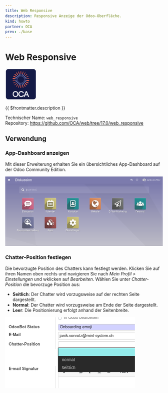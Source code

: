 ```yaml
---
title: Web Responsive
description: Responsive Anzeige der Odoo-Oberfläche.
kind: howto
partner: OCA
prev: ./base
---
```

# Web Responsive
![icon_oca_app](attachments/icon_oca_app.png)

{{ $frontmatter.description }}

Technischer Name: `web_responsive`\
Repository: <https://github.com/OCA/web/tree/17.0/web_responsive>

## Verwendung

### App-Dashboard anzeigen

Mit dieser Erweiterung erhalten Sie ein übersichtliches App-Dashboard auf der Odoo Community Edition.

![](attachments/Web%20Responsive.png)

### Chatter-Position festlegen

Die bevorzugte Position des Chatters kann festlegt werden. Klicken Sie auf ihren Namen oben rechts und navigieren Sie nach *Mein Profil > Einstellungen* und wklicken auf *Bearbeiten*. Wählen Sie unter *Chatter-Position* die bevorzuge Position aus:

* **Seitlich**: Der Chatter wird vorzugsweise auf der rechten Seite dargestellt.
* **Normal**: Der Chatter wird vorzugsweise am Ende der Seite dargestellt.
* **Leer**: Die Positionierung erfolgt anhand der Seitenbreite.

![](attachments/Web%20Responsive%20Chatter-Position%20Auswahl.png)
